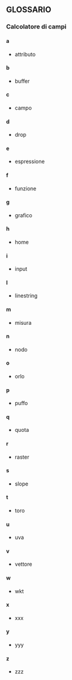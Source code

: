 ## GLOSSARIO

### Calcolatore di campi

#### a

* attributo

#### b

* buffer

#### c

* campo

#### d

* drop

#### e

* espressione

#### f

* funzione

#### g

* grafico

#### h

* home

#### i

* input

#### l

* linestring

#### m

* misura

#### n

* nodo

#### o

* orlo

#### p

* puffo

#### q

* quota

#### r

* raster

#### s

* slope

#### t

* toro
  
#### u

* uva

#### v

* vettore

#### w

* wkt

#### x

* xxx

#### y

* yyy

#### z

* zzz